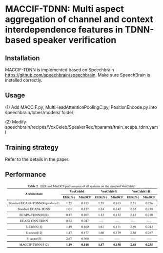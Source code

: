 # MACCIF-TDNN: Multi aspect aggregation of channel and context interdependence features in TDNN-based speaker verification

## Installation
MACCIF-TDNN is implemented based on Speechbrain https://github.com/speechbrain/speechbrain. Make sure SpeechBrain is installed correctly.

## Usage
(1) Add MACCIF.py, MultiHeadAttentionPoolingC.py, PositionEncode.py into speechbrain/lobes/models/ folder; 

(2) Modify speechbrain/recipes/VoxCeleb/SpeakerRec/hparams/train_ecapa_tdnn.yaml

## Training strategy
Refer to the details in the paper.

## Performance
![j](https://github.com/xyw7/maccif/blob/main/img.png)

